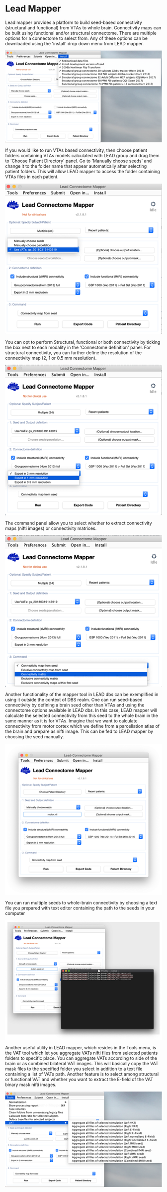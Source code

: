 # Lead Mapper

Lead mapper provides a platform to build seed-based connectivity \(structural and functional\) from VTAs to whole brain. Connectivity maps can be built using functional and/or structural connectome. There are multiple options for a connectome to select from. Any of these options can be downloaded using the 'install' drop down menu from LEAD mapper.

![](.gitbook/assets/lead_mapper_install_connectome.png)

If you would like to run VTAs based connectivity, then choose patient folders containing VTAs models calculated with LEAD group and drag them to 'Choose Patient Directory' panel. Go to 'Manually choose seeds' and change it to the folder name that appear automatically after selecting patient folders. This will allow LEAD mapper to access the folder containing VTAs files in each patient. 

![](.gitbook/assets/lead_mapper_preforming_seed_based_connectivity_1.png)

You can opt to perform Structural, functional or both connectivity by ticking the box next to each modality in the 'Connectome definition' panel. For structural connectivity, you can further define the resolution of the connectivity map \(2, 1 or 0.5 mm resolution\).

![](.gitbook/assets/lead_mapper_selecting_connectome.png)

The command panel allow you to select whether to extract connectivity maps \(nifti images\) or connectivity matrices. 

![](.gitbook/assets/lead_mapper_command.png)

Another functionality of the mapper tool in LEAD dbs can be exemplified in using it outside the context of DBS realm. One can run seed-based connectivity by defining a brain seed other than VTAs and using the connectome options available in LEAD dbs. In this case, LEAD mapper will calculate the selected connectivity from this seed to the whole brain in the same manner as it is for VTAs. Imagine that we want to calculate connectivity from motor cortex which we define from a parcellation atlas of the brain and prepare as nifti image. This can be fed to LEAD mapper by choosing the seed manually.

![](.gitbook/assets/lead_mapper_seed_conn_otherthan_vta.png)

You can run multiple seeds to whole-brain connectivity by choosing a text file you prepared with text editor containing the path to the seeds in your computer

![](.gitbook/assets/lead_mapper_seeds.jpg)

Another useful utility in LEAD mapper, which resides in the Tools menu, is the VAT tool which let you aggregate VATs nifti files from selected patients folders to specific place. You can aggregate VATs according to side of the brain or as combined bilateral VAT images. This will basically copy the VAT mask files to the specified folder you select in addition to a text file containing a list of VATs path. Another feature is to select among structural or functional VAT and whether you want to extract the E-field of the VAT binary mask nifti images.

![](.gitbook/assets/lead_mapper_aggregate.png)




